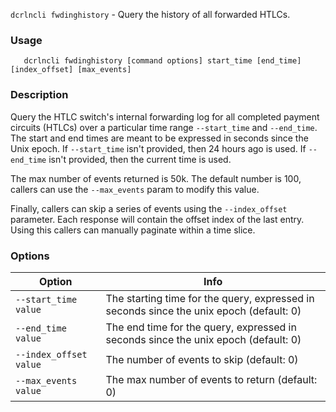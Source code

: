 `dcrlncli fwdinghistory` - Query the history of all forwarded HTLCs.

### Usage
```
   dcrlncli fwdinghistory [command options] start_time [end_time] [index_offset] [max_events]
```

### Description

Query the HTLC switch's internal forwarding log for all completed
payment circuits (HTLCs) over a particular time range `--start_time` and
`--end_time`. The start and end times are meant to be expressed in
seconds since the Unix epoch. If `--start_time` isn't provided,
then 24 hours ago is used.  If `--end_time` isn't provided,
then the current time is used.

The max number of events returned is 50k. The default number is 100,
callers can use the `--max_events` param to modify this value.

Finally, callers can skip a series of events using the `--index_offset`
parameter. Each response will contain the offset index of the last
entry. Using this callers can manually paginate within a time slice.

### Options
|Option|Info|
|--|--|
|`--start_time value`|    The starting time for the query, expressed in seconds since the unix epoch (default: 0)|
|`--end_time value`|      The end time for the query, expressed in seconds since the unix epoch (default: 0)|
|`--index_offset value`|  The number of events to skip (default: 0)|
|`--max_events value`|    The max number of events to return (default: 0)|
